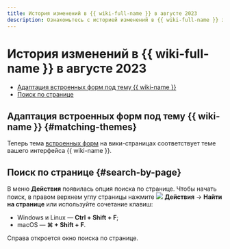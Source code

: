 ```yaml
---
title: История изменений в {{ wiki-full-name }} в августе 2023
description: Ознакомьтесь с историей изменений в {{ wiki-full-name }} за август 2023.
---
```


# История изменений в {{ wiki-full-name }} в августе 2023

* [Адаптация встроенных форм под тему {{ wiki-name }}](#matching-themes)
* [Поиск по странице](#search-by-page)

## Адаптация встроенных форм под тему {{ wiki-name }} {#matching-themes}

Теперь тема [встроенных форм](../actions/forms.md) на вики-страницах соответствует теме вашего интерфейса {{ wiki-name }}.

## Поиск по странице {#search-by-page}

В меню **Действия** появилась опция поиска по странице. Чтобы начать поиск, в правом верхнем углу страницы нажмите ![](../../_assets/wiki/svg/actions-icon.svg) **Действия** → **Найти на странице** или используйте сочетание клавиш:
* Windows и Linux — **Ctrl + Shift + F**;
* macOS — **⌘ + Shift + F**.

Справа откроется окно поиска по странице.
